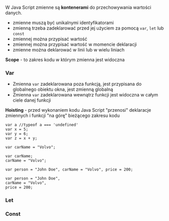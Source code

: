 W Java Script zmienne są **kontenerami** do przechowywania wartości danych.
* zmienne muszą być unikalnymi identyfikatorami
* zmienną trzeba zadeklarować przed jej użyciem za pomocą `var`, `let` lub `const`
* zmiennej można przypisać wartość
* zmiennej można przypisać wartość w momencie deklaracji
* zmienne można deklarować w linii lub w wielu liniach

**Scope** - to zakres kodu w którym zmienna jest widoczna

### Var
* Zmienna `var` zadeklarowana poza funkcją, jest przypisana do globalnego obiektu okna, jest zmienną globalną
* Zmienna `var` zadeklarowana wewnątrz funkcji jest widoczna w całym ciele danej funkcji

**Hoisting** - przed wykonaniem kodu Java Script "przenosi" deklaracje zmiennych i funkcji "na górę" bieżącego zakresu kodu
```
var a //typeof a === 'undefined'
var x = 5;
var y = 6;
var z = x + y;
```
```
var carName = "Volvo";
```
```
var carName;
carName = "Volvo";
```
```
var person = "John Doe", carName = "Volvo", price = 200;
```
```
var person = "John Doe",
carName = "Volvo",
price = 200;
```

### Let

### Const